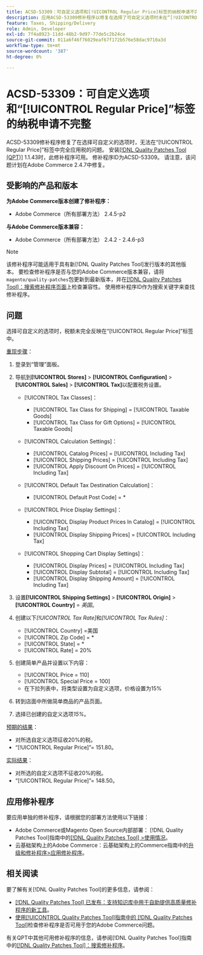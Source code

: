 ```yaml
---
title: ACSD-53309：可自定义选项和[!UICONTROL Regular Price]标签的纳税申请不完整
description: 应用ACSD-53309修补程序以修复在选择了可自定义选项时未在“[!UICONTROL Regular Price]”标签中完全应用税的Adobe Commerce问题。
feature: Taxes, Shipping/Delivery
role: Admin, Developer
exl-id: 7f4a8923-11dd-48b2-9d97-77de5c2b24ce
source-git-commit: 011a6f46f76029eaf67f172b576e58dac9710a3d
workflow-type: tm+mt
source-wordcount: '387'
ht-degree: 0%

---
```


# ACSD-53309：可自定义选项和“[!UICONTROL Regular Price]”标签的纳税申请不完整

ACSD-53309修补程序修复了在选择可自定义的选项时，无法在“[!UICONTROL Regular Price]”标签中完全应用税的问题。 安装[[!DNL Quality Patches Tool (QPT)]](https://experienceleague.adobe.com/en/docs/commerce-operations/tools/quality-patches-tool/quality-patches-tool-to-self-serve-quality-patches) 1.1.43时，此修补程序可用。 修补程序ID为ACSD-53309。 请注意，该问题计划在Adobe Commerce 2.4.7中修复。

## 受影响的产品和版本

**为Adobe Commerce版本创建了修补程序：**

* Adobe Commerce（所有部署方法） 2.4.5-p2

**与Adobe Commerce版本兼容：**

* Adobe Commerce（所有部署方法） 2.4.2 - 2.4.6-p3

>[!NOTE]
>
>该修补程序可能适用于具有新[!DNL Quality Patches Tool]发行版本的其他版本。 要检查修补程序是否与您的Adobe Commerce版本兼容，请将`magento/quality-patches`包更新到最新版本，并在[[!DNL Quality Patches Tool]：搜索修补程序页面](https://experienceleague.adobe.com/tools/commerce-quality-patches/index.html)上检查兼容性。 使用修补程序ID作为搜索关键字来查找修补程序。

## 问题

选择可自定义的选项时，税额未完全反映在“[!UICONTROL Regular Price]”标签中。

<u>重现步骤</u>：

1. 登录到“管理”面板。
1. 导航到&#x200B;**[!UICONTROL Stores]** > **[!UICONTROL Configuration]** > **[!UICONTROL Sales]** > **[!UICONTROL Tax]**&#x200B;以配置税务设置。

   * [!UICONTROL Tax Classes]：

      * [!UICONTROL Tax Class for Shipping] = [!UICONTROL Taxable Goods]
      * [!UICONTROL Tax Class for Gift Options] = [!UICONTROL Taxable Goods]

   * [!UICONTROL Calculation Settings]：

      * [!UICONTROL Catalog Prices] = [!UICONTROL Including Tax]
      * [!UICONTROL Shipping Prices] = [!UICONTROL Including Tax]
      * [!UICONTROL Apply Discount On Prices] = [!UICONTROL Including Tax]

   * [!UICONTROL Default Tax Destination Calculation]：

      * [!UICONTROL Default Post Code] = *

   * [!UICONTROL Price Display Settings]：

      * [!UICONTROL Display Product Prices In Catalog] = [!UICONTROL Including Tax]
      * [!UICONTROL Display Shipping Prices] = [!UICONTROL Including Tax]

   * [!UICONTROL Shopping Cart Display Settings]：

      * [!UICONTROL Display Prices] = [!UICONTROL Including Tax]
      * [!UICONTROL Display Subtotal] = [!UICONTROL Including Tax]
      * [!UICONTROL Display Shipping Amount] = [!UICONTROL Including Tax]

1. 设置&#x200B;**[!UICONTROL Shipping Settings]** > **[!UICONTROL Origin]** > **[!UICONTROL Country]** = *英国*。

1. 创建以下&#x200B;*[!UICONTROL Tax Rate]*&#x200B;和&#x200B;*[!UICONTROL Tax Rules]*：

   * [!UICONTROL Country] =美国
   * [!UICONTROL Zip Code] = *
   * [!UICONTROL State] = *
   * [!UICONTROL Rate] = 20%
1. 创建简单产品并设置以下内容：
   * [!UICONTROL Price = 110]
   * [!UICONTROL Special Price = 100]
   * 在下拉列表中，将类型设置为自定义选项，价格设置为15%
1. 转到店面中所做简单商品的产品页面。
1. 选择已创建的自定义选项&#x200B;*15%*。

<u>预期的结果</u>：

* 对所选自定义选项征收20%的税。
* “[!UICONTROL Regular Price]”= 151.80。

<u>实际结果</u>：

* 对所选的自定义选项不征收20%的税。
* “[!UICONTROL Regular Price]”= 148.50。

## 应用修补程序

要应用单独的修补程序，请根据您的部署方法使用以下链接：

* Adobe Commerce或Magento Open Source内部部署： [!DNL Quality Patches Tool]指南中的[[!DNL Quality Patches Tool] >使用情况](/help/tools/quality-patches-tool/usage.md)。
* 云基础架构上的Adobe Commerce：云基础架构上的Commerce指南中的[升级和修补程序>应用修补程序](https://experienceleague.adobe.com/docs/commerce-cloud-service/user-guide/develop/upgrade/apply-patches.html)。

## 相关阅读

要了解有关[!DNL Quality Patches Tool]的更多信息，请参阅：

* [[!DNL Quality Patches Tool] 已发布：支持知识库中用于自助提供高质量修补程序的新工具](https://experienceleague.adobe.com/en/docs/commerce-operations/tools/quality-patches-tool/quality-patches-tool-to-self-serve-quality-patches)。
* [使用[!UICONTROL Quality Patches Tool]指南中的 [!DNL Quality Patches Tool]](/help/tools/quality-patches-tool/patches-available-in-qpt/check-patch-for-magento-issue-with-magento-quality-patches.md)检查修补程序是否可用于您的Adobe Commerce问题。


有关QPT中其他可用修补程序的信息，请参阅[!DNL Quality Patches Tool]指南中的[[!DNL Quality Patches Tool]：搜索修补程序](https://experienceleague.adobe.com/tools/commerce-quality-patches/index.html)。
